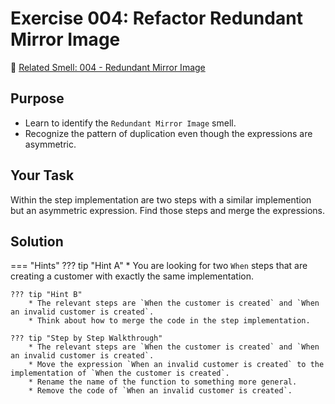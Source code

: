 # Exercise 004: Refactor Redundant Mirror Image
:link: [Related Smell: 004 - Redundant Mirror Image](/smells/004-redundant-mirror-image)

## Purpose
* Learn to identify the `Redundant Mirror Image` smell.
* Recognize the pattern of duplication even though the expressions are asymmetric.

## Your Task
Within the step implementation are two steps with a similar implemention but an asymmetric expression. Find those steps and merge the expressions.


## Solution

=== "Hints"
    ??? tip "Hint A"
        * You are looking for two `When` steps that are creating a customer with exactly the same implementation.

    ??? tip "Hint B"
        * The relevant steps are `When the customer is created` and `When an invalid customer is created`.
        * Think about how to merge the code in the step implementation.

    ??? tip "Step by Step Walkthrough"
        * The relevant steps are `When the customer is created` and `When an invalid customer is created`.
        * Move the expression `When an invalid customer is created` to the implementation of `When the customer is created`.
        * Rename the name of the function to something more general.
        * Remove the code of `When an invalid customer is created`.
    
